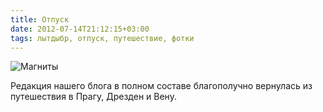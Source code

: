 ```yaml
---
title: Отпуск
date: 2012-07-14T21:12:15+03:00
tags: лытдыбр, отпуск, путешествие, фотки
---
```


![](http://c358655.r55.cf1.rackcdn.com/prague-vienna-dresden.jpg "Магниты")

Редакция нашего блога в полном составе благополучно вернулась из путешествия в Прагу, Дрезден и Вену.